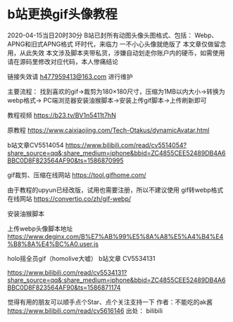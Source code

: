 # b站更换gif头像教程

2020-04-15当日20时30分 B站已封所有动图头像头图格式、包括： Webp、APNG和旧式APNG格式 坏时代，来临力 一不小心头像就绝版了 本文章仅做留念用，从此失效
本文涉及脚本夹带私货，涉嫌自动划走你账户内的硬币，如需使用请在源码里修改对应代码，本人惨痛结论

链接失效请 h477959413@163.com 进行维护

主要流程：
找到喜欢的gif->裁剪为180×180尺寸，压缩为1MB以内大小->转换为webp格式->
PC端浏览器安装油猴脚本->安装上传gif脚本->上传刷新即可

教程视频
https://b23.tv/BV1n5411t7hN

原教程
https://www.caixiaojing.com/Tech-Otakus/dynamicAvatar.html

b站文章CV5514054
https://www.bilibili.com/read/cv5514054?share_source=qq&;share_medium=iphone&bbid=ZC4855CEE52489DB4A6BBC0D8F823564AF90&ts=1586870995

gif裁剪、压缩在线网站
https://tool.gifhome.com/

由于教程的upyun已经改版，试用也需要注册，所以不建议使用
gif转webp格式在线网站
https://convertio.co/zh/gif-webp/

安装油猴脚本

上传webp头像脚本地址
https://www.deginx.com/B%E7%AB%99%E5%8A%A8%E5%A4%B4%E4%B8%8A%E4%BC%A0.user.js

holo摇全员gif（homolive大嘘）
b站文章 CV5534131

https://www.bilibili.com/read/cv5534131?share_source=qq&;share_medium=iphone&bbid=ZC4855CEE52489DB4A6BBC0D8F823564AF90&ts=1586871174

觉得有用的朋友可以顺手点个Star、点个关注支持一下
作者：不能吃的ak酱
https://www.bilibili.com/read/cv5616146
出处： bilibili
